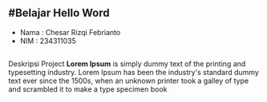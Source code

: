 ## **#Belajar Hello Word**

- Nama : Chesar Rizqi Febrianto
- NIM : 234311035

## 
 Deskripsi Project
**Lorem Ipsum** is simply dummy text of the printing and typesetting industry. Lorem Ipsum has been the industry's standard dummy text ever since the 1500s, when an unknown printer took a galley of type and scrambled it to make a type specimen book

 
